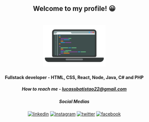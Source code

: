 <h2 align="center">Welcome to my profile! 😀 </h2>

<h1 align="center">
    <img alt="Ecoleta" title="#Logo" src="computer.png" width="200px" />
</h1>

<h4 align="center"> Fullstack developer - HTML, CSS, React, Node, Java, C# and PHP </h4>

<h5 align="center">
  <b>How to reach me</b> 
  - <a href="mailto:lucassbatistao22@gmail.com">lucassbatistao22@gmail.com</a>
</h5>

<h5 align="center">
  <b>Social Medias</b> 
</h5>

<p align="center">
  <a href="https://www.linkedin.com/in/lucas-batist%C3%A3o-099693111/"><img alt="linkedin" title="linkedin" src="linkedin.ico" width="20px" height="20px" /></a>
  <a href="https://www.instagram.com/lucassbtao/"><img alt="instagram" title="instagram" src="instagram.ico" width="20px" height="20px" /></a>
  <a href="https://twitter.com/whateverlcs"><img alt="twitter" title="twitter" src="twitter.ico" width="20px" height="20px" /></a>
  <a href="https://www.facebook.com/lucas.batistao.22"><img alt="facebook" title="facebook" src="fb.ico" width="20px" height="20px" /></a>
</p>

